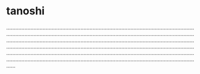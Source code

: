 # tanoshi
..............................................................................................................................................................................................................................................................................................................................................................................................................................................................................................................................................................................................................................................................................................................................................................................